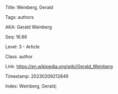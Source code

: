 Title:  Weinberg, Gerald

Tags:   authors

AKA:    Gerald Weinberg

Seq:    16.86

Level:  3 - Article

Class:  author

Link:   https://en.wikipedia.org/wiki/Gerald_Weinberg

Timestamp: 20230209212849

Index:  Weinberg, Gerald; 
